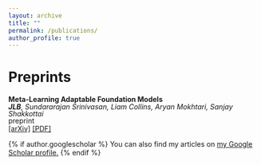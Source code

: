 ```yaml
---
layout: archive
title: ""
permalink: /publications/
author_profile: true
---
```


Preprints
======

**Meta-Learning Adaptable Foundation Models**<br>
<span style="line-height: 1;">***JLB**, Sundararajan Srinivasan, Liam Collins, Aryan Mokhtari, Sanjay Shakkottai*</span><br>
<span style="line-height: 1;">preprint</span><br>
<span style="line-height: 1;">[[arXiv]](https://arxiv.org/abs/2410.22264)</span> [[PDF]](https://https://github.com/jacob-block/jacob-block.github.io/blob/master/files/Meta_Learning_for_LORA_personal.pdf)

{% if author.googlescholar %}
  You can also find my articles on <u><a href="{{author.googlescholar}}">my Google Scholar profile</a>.</u>
{% endif %}

<!--{% include base_path %}
{% for post in site.publications reversed %}
  {% include archive-single.html %}
{% endfor %}-->
